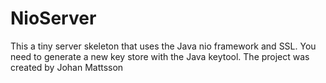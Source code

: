 # NioServer

This a tiny server skeleton that uses the Java nio framework and SSL. You need to generate a new key store with the Java keytool.
The project was created by Johan Mattsson
